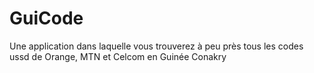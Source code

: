 # GuiCode
 Une application dans laquelle vous trouverez à peu près tous les codes ussd de Orange, MTN et Celcom en Guinée Conakry
